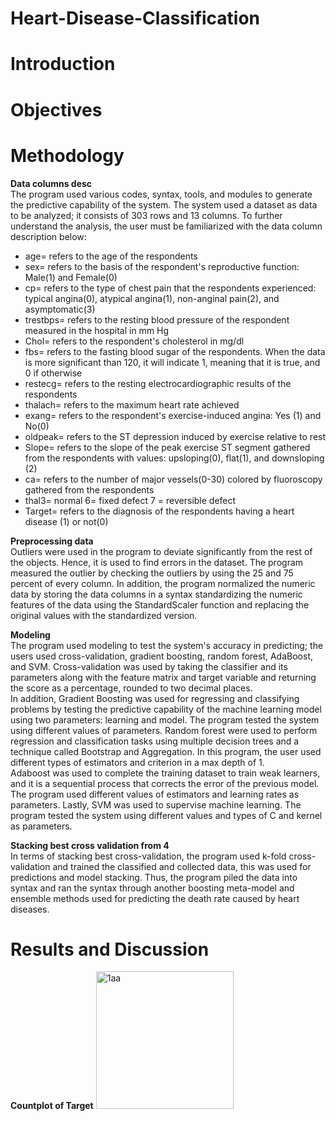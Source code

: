 # Heart-Disease-Classification
# Introduction
# Objectives
# Methodology
**Data columns desc**<br>
	The program used various codes, syntax, tools, and modules to generate the predictive capability of the system. The system used a dataset as data to be analyzed; it consists of 303 rows and 13 columns. To further understand the analysis, the user must be familiarized with the data column description below:<br>
* age= refers to the age of the respondents
* sex= refers to the basis of the respondent's reproductive function: Male(1) and Female(0)
* cp= refers to the type of chest pain that the respondents experienced: typical angina(0), atypical angina(1), non-anginal pain(2), and asymptomatic(3)
* trestbps= refers to the resting blood pressure of the respondent measured in the hospital in mm Hg
* Chol= refers to the respondent's cholesterol in mg/dl
* fbs= refers to the fasting blood sugar of the respondents. When the data is more significant than 120, it will indicate 1, meaning that it is true, and 0 if otherwise
* restecg= refers to the resting electrocardiographic results of the respondents
* thalach= refers to the maximum heart rate achieved
* exang= refers to the respondent's exercise-induced angina: Yes (1) and No(0)
* oldpeak= refers to the ST depression induced by exercise relative to rest
* Slope= refers to the slope of the peak exercise ST segment gathered from the respondents with values: upsloping(0), flat(1), and downsloping (2)
* ca= refers to the number of major vessels(0-30) colored by fluoroscopy gathered from the respondents
* thal3= normal 6= fixed defect 7 = reversible defect
* Target= refers to the diagnosis of the respondents having a heart disease (1) or not(0)

**Preprocessing data** <br>
	Outliers were used in the program to deviate significantly from the rest of the objects. Hence, it is used to find errors in the dataset. The program measured the outlier by checking the outliers by using the 25 and 75 percent of every column. In addition, the program normalized the numeric data by storing the data columns in a syntax standardizing the numeric features of the data using the StandardScaler function and replacing the original values with the standardized version.<br>

**Modeling**<br>
	The program used modeling to test the system's accuracy in predicting; the users used cross-validation, gradient boosting, random forest, AdaBoost, and SVM. Cross-validation was used by taking the classifier and its parameters along with the feature matrix and target variable and returning the score as a percentage, rounded to two decimal places.<br>
	In addition, Gradient Boosting was used for regressing and classifying problems by testing the predictive capability of the machine learning model using two parameters: learning and model. The program tested the system using different values of parameters. Random forest were used to perform regression and classification tasks using multiple decision trees and a technique called Bootstrap and Aggregation. In this program, the user used different types of estimators and criterion in a max depth of 1.<br>
	Adaboost was used to complete the training dataset to train weak learners, and it is a sequential process that corrects the error of the previous model. The program used different values of estimators and learning rates as parameters. Lastly, SVM was used to supervise machine learning. The program tested the system using different values and types of C and kernel as parameters.<br>

 
**Stacking best cross validation from 4** <br>
	In terms of stacking best cross-validation, the program used k-fold cross-validation and trained the classified and collected data, this was used for predictions and model stacking. Thus, the program piled the data into syntax and ran the syntax through another boosting meta-model and ensemble methods used for predicting the death rate caused by heart diseases.<br>

# Results and Discussion
**Countplot of  Target**
<img width="220" alt="1aa" src="https://github.com/BioE-3101-Group1/Heart-Disease-Classification/assets/150891754/a323d404-46f1-45fb-92e2-25c642d8b61b">
